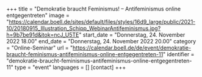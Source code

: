 +++
title = "Demokratie braucht Feminismus! – Antifeminismus online entgegentreten"
image = "https://calendar.boell.de/sites/default/files/styles/16d9_large/public/2021-10/20180915_Illustration_Schipp_WebinarAntifeminismus.jpg?h=9b7be91d&itok=ncJ_U5TE"
start_date = "Donnerstag, 24. November 2022 18.00"
end_date = "Donnerstag, 24. November 2022 20.00"
category = "Online-Seminar"
url = "https://calendar.boell.de/de/event/demokratie-braucht-feminismus-antifeminismus-online-entgegentreten-11"
identifier = "demokratie-braucht-feminismus-antifeminismus-online-entgegentreten-11"
type = "event"
languages = []
[contact]
+++